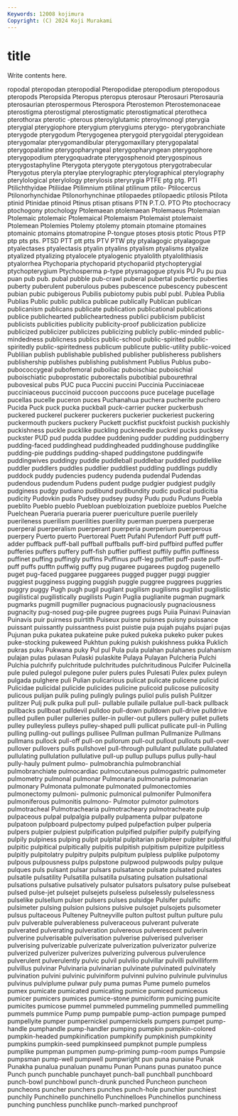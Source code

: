 ```yaml
---
Keywords: 12008 kojimura
Copyright: (C) 2024 Koji Murakami
---
```


# title

Write contents here.



ropodal
pteropodan pteropodial Pteropodidae pteropodium pteropodous pteropods Pteropsida Pteropus pteropus pterosaur
Pterosauri Pterosauria pterosaurian pterospermous Pterospora Pterostemon Pterostemonaceae pterostigma pterostigmal pterostigmatic
pterostigmatical pterotheca pterothorax pterotic -pterous pteroylglutamic pteroylmonogl pterygia pterygial pterygiophore
pterygium pterygiums pterygo- pterygobranchiate pterygode pterygodum Pterygogenea pterygoid pterygoidal pterygoidean
pterygomalar pterygomandibular pterygomaxillary pterygopalatal pterygopalatine pterygopharyngeal pterygopharyngean pterygophore pterygopodium pterygoquadrate
pterygosphenoid pterygospinous pterygostaphyline Pterygota pterygote pterygotous pterygotrabecular Pterygotus pteryla pterylae
pterylographic pterylographical pterylography pterylological pterylology pterylosis pteryrygia PTFE ptg ptg.
PTI Ptilichthyidae Ptiliidae Ptilimnium ptilinal ptilinum ptilo- Ptilocercus Ptilonorhynchidae Ptilonorhynchinae
ptilopaedes ptilopaedic ptilosis Ptilota ptinid Ptinidae ptinoid Ptinus ptisan ptisans
PTN P.T.O. PTO Pto ptochocracy ptochogony ptochology Ptolemaean ptolemaean Ptolemaeus
Ptolemaian Ptolemaic ptolemaic Ptolemaical Ptolemaism Ptolemaist ptolemaist Ptolemean Ptolemies Ptolemy
ptolemy ptomain ptomaine ptomaines ptomainic ptomains ptomatropine P-tongue ptoses ptosis
ptotic Ptous PTP ptp pts pts. PTSD PTT ptt ptts
PTV PTW pty ptyalagogic ptyalagogue ptyalectases ptyalectasis ptyalin ptyalins ptyalism
ptyalisms ptyalize ptyalized ptyalizing ptyalocele ptyalogenic ptyalolith ptyalolithiasis ptyalorrhea Ptychoparia
ptychoparid ptychopariid ptychopterygial ptychopterygium Ptychosperma p-type ptysmagogue ptyxis PU Pu
pu pua puan pub pub. pubal pubble pub-crawl puberal pubertal
pubertic puberties puberty puberulent puberulous pubes pubescence pubescency pubescent pubian
pubic pubigerous Pubilis pubiotomy pubis publ publ. Publea Publia Publias
Public public publica publicae publically Publican publican publicanism publicans publicate
publication publicational publications publice publichearted publicheartedness publici publicism publicist publicists
publicities publicity publicity-proof publicization publicize publicized publicizer publicizes publicizing publicly
public-minded public-mindedness publicness publics public-school public-spirited public-spiritedly public-spiritedness publicum publicute
public-utility public-voiced Publilian publish publishable published publisher publisheress publishers publishership
publishes publishing publishment Publius Publus pubo- pubococcygeal pubofemoral puboiliac puboischiac
puboischial puboischiatic puboprostatic puborectalis pubotibial pubourethral pubovesical pubs PUC puca
Puccini puccini Puccinia Pucciniaceae pucciniaceous puccinoid puccoon puccoons puce pucelage
pucellage pucellas pucelle puceron puces Puchanahua puchera pucherite puchero Pucida
Puck puck pucka puckball puck-carrier pucker puckerbush puckered puckerel puckerer
puckerers puckerier puckeriest puckering puckermouth puckers puckery Puckett puckfist puckfoist
puckish puckishly puckishness puckle pucklike puckling puckneedle puckrel pucks pucksey
puckster PUD pud pudda puddee puddening pudder pudding puddingberry pudding-faced
puddinghead puddingheaded puddinghouse puddinglike pudding-pie puddings pudding-shaped puddingstone puddingwife puddingwives
puddingy puddle puddleball puddlebar puddled puddlelike puddler puddlers puddles puddlier
puddliest puddling puddlings puddly puddock puddy pudencies pudency pudenda pudendal
Pudendas pudendous pudendum Pudens pudent pudge pudgier pudgiest pudgily pudginess
pudgy pudiano pudibund pudibundity pudic pudical pudicitia pudicity Pudovkin puds
Pudsey pudsey pudsy Pudu pudu Puduns Puebla pueblito Pueblo pueblo
Puebloan puebloization puebloize pueblos Puelche Puelchean Pueraria pueraria puerer puericulture
puerile puerilely puerileness puerilism puerilities puerility puerman puerpera puerperae puerperal
puerperalism puerperant puerperia puerperium puerperous puerpery Puerto puerto Puertoreal Puett
Pufahl Pufendorf Puff puff puff-adder puffback puff-ball puffball puffballs puff-bird
puffbird puffed puffer pufferies puffers puffery puff-fish puffier puffiest puffily
puffin puffiness puffinet puffing puffingly puffins Puffinus puff-leg pufflet puff-paste
puff-puff puffs pufftn puffwig puffy pug pugaree pugarees pugdog pugenello
puget pug-faced puggaree puggarees pugged pugger puggi puggier puggiest pugginess
pugging puggish puggle puggree puggrees puggries puggry puggy Pugh pugh
pugil pugilant pugilism pugilisms pugilist pugilistic pugilistical pugilistically pugilists Pugin
Puglia puglianite pugman pugmark pugmarks pugmill pugmiller pugnacious pugnaciously pugnaciousness
pugnacity pug-nosed pug-pile pugree pugrees pugs Puiia Puinavi Puinavian Puinavis
puir puirness puirtith Puiseux puisne puisnes puisny puissance puissant puissantly
puissantness puist puistie puja pujah pujahs pujari pujas Pujunan puka
pukatea pukateine puke puked pukeka pukeko puker pukes puke-stocking pukeweed
Pukhtun puking pukish pukishness pukka Puklich pukras puku Pukwana puky
Pul pul Pula pula pulahan pulahanes pulahanism pulajan pulas pulasan
Pulaski pulaskite Pulaya Pulayan Pulcheria Pulchi Pulchia pulchrify pulchritude pulchritudes
pulchritudinous Pulcifer Pulcinella pule puled pulegol pulegone puler pulers pules
Pulesati Pulex pulex puleyn pulgada pulghere puli Pulian pulicarious pulicat
pulicate pulicene pulicid Pulicidae pulicidal pulicide pulicides pulicine pulicoid pulicose
pulicosity pulicous pulijan pulik puling pulingly pulings puliol pulis pulish
Pulitzer pulitzer Pulj pulk pulka pull pull- pullable pullaile pullalue
pull-back pullback pullbacks pullboat pulldevil pulldoo pull-down pulldown pull-drive pulldrive
pulled pullen puller pulleries puller-in puller-out pullers pullery pullet pullets
pulley pulleyless pulleys pulley-shaped pulli pullicat pullicate pull-in Pulling pulling
pulling-out pullings pullisee Pullman pullman Pullmanize Pullmans pullmans pullock pull-off
pull-on pullorum pull-out pullout pullouts pull-over pullover pullovers pulls pullshovel
pull-through pullulant pullulate pullulated pullulating pullulation pullulative pull-up pullup pullups
pullus pully-haul pully-hauly pulment pulmo- pulmobranchia pulmobranchial pulmobranchiate pulmocardiac pulmocutaneous
pulmogastric pulmometer pulmometry pulmonal pulmonar Pulmonaria pulmonaria pulmonarian pulmonary Pulmonata
pulmonate pulmonated pulmonectomies pulmonectomy pulmoni- pulmonic pulmonical pulmonifer Pulmonifera pulmoniferous
pulmonitis pulmono- Pulmotor pulmotor pulmotors pulmotracheal Pulmotrachearia pulmotracheary pulmotracheate pulp
pulpaceous pulpal pulpalgia pulpally pulpamenta pulpar pulpatone pulpatoon pulpboard pulpectomy
pulped pulpefaction pulper pulperia pulpers pulpier pulpiest pulpification pulpified pulpifier
pulpify pulpifying pulpily pulpiness pulping pulpit pulpital pulpitarian pulpiteer pulpiter
pulpitful pulpitic pulpitical pulpitically pulpitis pulpitish pulpitism pulpitize pulpitless pulpitly
pulpitolatry pulpitry pulpits pulpitum pulpless pulplike pulpotomy pulpous pulpousness pulps
pulpstone pulpwood pulpwoods pulpy pulque pulques puls pulsant pulsar pulsars
pulsatance pulsate pulsated pulsates pulsatile pulsatility Pulsatilla pulsatilla pulsating pulsation
pulsational pulsations pulsative pulsatively pulsator pulsators pulsatory pulse pulsebeat pulsed
pulse-jet pulsejet pulsejets pulseless pulselessly pulselessness pulselike pulsellum pulser pulsers
pulses pulsidge Pulsifer pulsific pulsimeter pulsing pulsion pulsions pulsive pulsojet
pulsojets pulsometer pulsus pultaceous Pulteney Pultneyville pulton pultost pultun pulture
pulu pulv pulverable pulverableness pulveraceous pulverant pulverate pulverated pulverating pulveration
pulvereous pulverescent pulverin pulverine pulverisable pulverisation pulverise pulverised pulveriser pulverising
pulverizable pulverizate pulverization pulverizator pulverize pulverized pulverizer pulverizes pulverizing pulverous
pulverulence pulverulent pulverulently pulvic pulvil pulvilio pulvillar pulvilli pulvilliform pulvillus
pulvinar Pulvinaria pulvinarian pulvinate pulvinated pulvinately pulvination pulvini pulvinic pulviniform
pulvinni pulvino pulvinule pulvinulus pulvinus pulviplume pulwar puly puma pumas
Pume pumelo pumelos pumex pumicate pumicated pumicating pumice pumiced pumiceous
pumicer pumicers pumices pumice-stone pumiciform pumicing pumicite pumicites pumicose pummel
pummeled pummeling pummelled pummelling pummels pummice Pump pump pumpable pump-action
pumpage pumped pumpellyite pumper pumpernickel pumpernickels pumpers pumpet pump-handle pumphandle
pump-handler pumping pumpkin pumpkin-colored pumpkin-headed pumpkinification pumpkinify pumpkinish pumpkinity pumpkins
pumpkin-seed pumpkinseed pumpknot pumple pumpless pumplike pumpman pumpmen pump-priming pump-room
pumps Pumpsie pumpsman pump-well pumpwell pumpwright pun puna punaise Punak
Punakha punalua punaluan punamu Punan Punans punas punatoo punce Punch
punch punchable punchayet punch-ball punchball punchboard punch-bowl punchbowl punch-drunk punched
Puncheon puncheon puncheons puncher punchers punches punch-hole punchier punchiest punchily
Punchinello punchinello Punchinelloes Punchinellos punchiness punching punchless punchlike punch-marked punchproof
